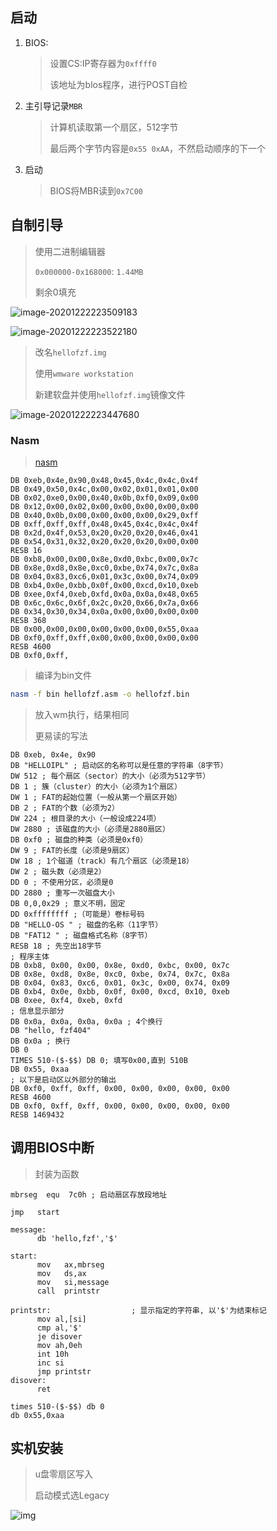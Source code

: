 <!-- 
title: 01-最小系统
sort: 
--> 

## 启动

1. BIOS:

   >  设置CS:IP寄存器为`0xffff0`
   >
   > 该地址为blos程序，进行POST自检

2. 主引导记录`MBR`

   > 计算机读取第一个扇区，512字节
   >
   > 最后两个字节内容是`0x55 0xAA`，不然启动顺序的下一个

3. 启动

   > BIOS将MBR读到`0x7C00`

## 自制引导

> 使用二进制编辑器
>
> `0x000000-0x168000`: `1.44MB`
>
> 剩余0填充

![image-20201222223509183](https://gitee.com/nmdfzf404/Image-hosting/raw/master/2020/20201222223509.png)

![image-20201222223522180](https://gitee.com/nmdfzf404/Image-hosting/raw/master/2020/20201222223522.png)

> 改名`hellofzf.img`
>
> 使用`wmware workstation`
>
> 新建软盘并使用`hellofzf.img`镜像文件

![image-20201222223447680](https://gitee.com/nmdfzf404/Image-hosting/raw/master/2020/20201222223447.png)

### Nasm

> [nasm](https://www.nasm.us/pub/nasm/releasebuilds/)

```assembly
DB 0xeb,0x4e,0x90,0x48,0x45,0x4c,0x4c,0x4f
DB 0x49,0x50,0x4c,0x00,0x02,0x01,0x01,0x00
DB 0x02,0xe0,0x00,0x40,0x0b,0xf0,0x09,0x00
DB 0x12,0x00,0x02,0x00,0x00,0x00,0x00,0x00
DB 0x40,0x0b,0x00,0x00,0x00,0x00,0x29,0xff
DB 0xff,0xff,0xff,0x48,0x45,0x4c,0x4c,0x4f
DB 0x2d,0x4f,0x53,0x20,0x20,0x20,0x46,0x41
DB 0x54,0x31,0x32,0x20,0x20,0x20,0x00,0x00
RESB 16
DB 0xb8,0x00,0x00,0x8e,0xd0,0xbc,0x00,0x7c
DB 0x8e,0xd8,0x8e,0xc0,0xbe,0x74,0x7c,0x8a
DB 0x04,0x83,0xc6,0x01,0x3c,0x00,0x74,0x09
DB 0xb4,0x0e,0xbb,0x0f,0x00,0xcd,0x10,0xeb
DB 0xee,0xf4,0xeb,0xfd,0x0a,0x0a,0x48,0x65
DB 0x6c,0x6c,0x6f,0x2c,0x20,0x66,0x7a,0x66
DB 0x34,0x30,0x34,0x0a,0x00,0x00,0x00,0x00
RESB 368
DB 0x00,0x00,0x00,0x00,0x00,0x00,0x55,0xaa
DB 0xf0,0xff,0xff,0x00,0x00,0x00,0x00,0x00
RESB 4600
DB 0xf0,0xff,
```

> 编译为bin文件

```bash
nasm -f bin hellofzf.asm -o hellofzf.bin
```

> 放入wm执行，结果相同
>
> 更易读的写法

```assembly
DB 0xeb, 0x4e, 0x90
DB "HELLOIPL" ; 启动区的名称可以是任意的字符串（8字节）
DW 512 ; 每个扇区（sector）的大小（必须为512字节）
DB 1 ; 簇（cluster）的大小（必须为1个扇区）
DW 1 ; FAT的起始位置（一般从第一个扇区开始）
DB 2 ; FAT的个数（必须为2）
DW 224 ; 根目录的大小（一般设成224项）
DW 2880 ; 该磁盘的大小（必须是2880扇区）
DB 0xf0 ; 磁盘的种类（必须是0xf0）
DW 9 ; FAT的长度（必须是9扇区）
DW 18 ; 1个磁道（track）有几个扇区（必须是18）
DW 2 ; 磁头数（必须是2）
DD 0 ; 不使用分区，必须是0
DD 2880 ; 重写一次磁盘大小
DB 0,0,0x29 ; 意义不明，固定
DD 0xffffffff ;（可能是）卷标号码
DB "HELLO-OS " ; 磁盘的名称（11字节）
DB "FAT12 " ; 磁盘格式名称（8字节）
RESB 18 ; 先空出18字节
; 程序主体
DB 0xb8, 0x00, 0x00, 0x8e, 0xd0, 0xbc, 0x00, 0x7c
DB 0x8e, 0xd8, 0x8e, 0xc0, 0xbe, 0x74, 0x7c, 0x8a
DB 0x04, 0x83, 0xc6, 0x01, 0x3c, 0x00, 0x74, 0x09
DB 0xb4, 0x0e, 0xbb, 0x0f, 0x00, 0xcd, 0x10, 0xeb
DB 0xee, 0xf4, 0xeb, 0xfd
; 信息显示部分
DB 0x0a, 0x0a, 0x0a, 0x0a ; 4个换行
DB "hello, fzf404"
DB 0x0a ; 换行
DB 0
TIMES 510-($-$$) DB 0; 填写0x00,直到 510B
DB 0x55, 0xaa
; 以下是启动区以外部分的输出
DB 0xf0, 0xff, 0xff, 0x00, 0x00, 0x00, 0x00, 0x00
RESB 4600
DB 0xf0, 0xff, 0xff, 0x00, 0x00, 0x00, 0x00, 0x00
RESB 1469432
```

## 调用BIOS中断

> 封装为函数

```assembly
mbrseg  equ  7c0h ; 启动扇区存放段地址

jmp   start

message:       
      db 'hello,fzf','$'

start:
      mov   ax,mbrseg
      mov   ds,ax
      mov   si,message
      call  printstr

printstr:                  ; 显示指定的字符串, 以'$'为结束标记
      mov al,[si]
      cmp al,'$'
      je disover
      mov ah,0eh
      int 10h
      inc si
      jmp printstr
disover:
      ret

times 510-($-$$) db 0
db 0x55,0xaa
```

## 实机安装

> u盘零扇区写入
>
> 启动模式选Legacy

![img](https://gitee.com/nmdfzf404/Image-hosting/raw/master/2020/20201228160105.jpg)


